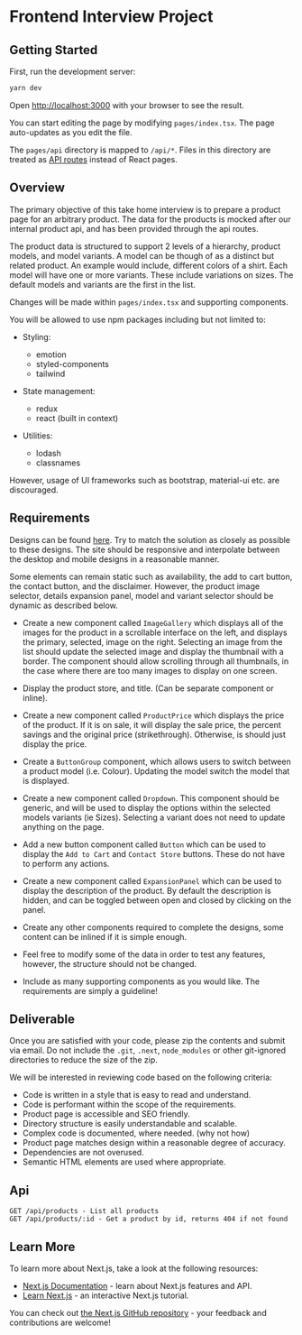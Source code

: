 # Frontend Interview Project

## Getting Started

First, run the development server:

```bash
yarn dev
```

Open [http://localhost:3000](http://localhost:3000) with your browser to see the result.

You can start editing the page by modifying `pages/index.tsx`. The page auto-updates as you edit the file.

The `pages/api` directory is mapped to `/api/*`. Files in this directory are treated as [API routes](https://nextjs.org/docs/api-routes/introduction) instead of React pages.

## Overview

The primary objective of this take home interview is to prepare a product page for an arbitrary product. The data for the products is mocked after our internal product api, and has been provided through the api routes.

The product data is structured to support 2 levels of a hierarchy, product models, and model variants. A model can be though of as a distinct but related product. An example would include, different colors of a shirt. Each model will have one or more variants. These include variations on sizes. The default models and variants are the first in the list.

Changes will be made within `pages/index.tsx` and supporting components.

You will be allowed to use npm packages including but not limited to:

- Styling:

  - emotion
  - styled-components
  - tailwind

- State management:

  - redux
  - react (built in context)

- Utilities:

  - lodash
  - classnames

However, usage of UI frameworks such as bootstrap, material-ui etc. are discouraged.

## Requirements

Designs can be found [here](https://www.figma.com/file/57cwyw2ugQYjqynHcQOcaz/Front-End-Interview-Mock?node-id=0%3A1). Try to match the solution as closely as possible to these designs. The site should be responsive and interpolate between the desktop and mobile designs in a reasonable manner.

Some elements can remain static such as availability, the add to cart button, the contact button, and the disclaimer. However, the product image selector, details expansion panel, model and variant selector should be dynamic as described below.

- Create a new component called `ImageGallery` which displays all of the images for the product in a scrollable interface on the left, and displays the primary, selected, image on the right. Selecting an image from the list should update the selected image and display the thumbnail with a border. The component should allow scrolling through all thumbnails, in the case where there are too many images to display on one screen.

- Display the product store, and title. (Can be separate component or inline).

- Create a new component called `ProductPrice` which displays the price of the product. If it is on sale, it will display the sale price, the percent savings and the original price (strikethrough). Otherwise, is should just display the price.

- Create a `ButtonGroup` component, which allows users to switch between a product model (i.e. Colour). Updating the model switch the model that is displayed.

- Create a new component called `Dropdown`. This component should be generic, and will be used to display the options within the selected models variants (ie Sizes). Selecting a variant does not need to update anything on the page.

- Add a new button component called `Button` which can be used to display the `Add to Cart` and `Contact Store` buttons. These do not have to perform any actions.

- Create a new component called `ExpansionPanel` which can be used to display the description of the product. By default the description is hidden, and can be toggled between open and closed by clicking on the panel.

- Create any other components required to complete the designs, some content can be inlined if it is simple enough.

- Feel free to modify some of the data in order to test any features, however, the structure should not be changed.

- Include as many supporting components as you would like. The requirements are simply a guideline!

## Deliverable

Once you are satisfied with your code, please zip the contents and submit via email. Do not include the `.git`, `.next`, `node_modules` or other git-ignored directories to reduce the size of the zip.

We will be interested in reviewing code based on the following criteria:

- Code is written in a style that is easy to read and understand.
- Code is performant within the scope of the requirements.
- Product page is accessible and SEO friendly.
- Directory structure is easily understandable and scalable.
- Complex code is documented, where needed. (why not how)
- Product page matches design within a reasonable degree of accuracy.
- Dependencies are not overused.
- Semantic HTML elements are used where appropriate.

## Api

```
GET /api/products - List all products
GET /api/products/:id - Get a product by id, returns 404 if not found
```

## Learn More

To learn more about Next.js, take a look at the following resources:

- [Next.js Documentation](https://nextjs.org/docs) - learn about Next.js features and API.
- [Learn Next.js](https://nextjs.org/learn) - an interactive Next.js tutorial.

You can check out [the Next.js GitHub repository](https://github.com/vercel/next.js/) - your feedback and contributions are welcome!

